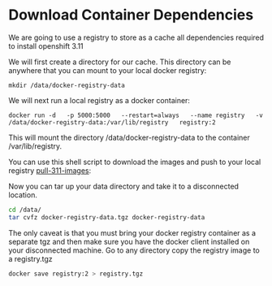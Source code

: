 # Download Container Dependencies

We are going to use a registry to store as a cache all dependencies required to install openshift 3.11

We will first create a directory for our cache.  This directory can be anywhere that you can mount to your local docker registry:

`mkdir /data/docker-registry-data`

We will next run a local registry as a docker container:

`docker run -d   -p 5000:5000   --restart=always   --name registry   -v /data/docker-registry-data:/var/lib/registry   registry:2`

This will mount the directory /data/docker-registry-data to the container /var/lib/registry.

You can use this shell script to download the images and push to your local registry [pull-311-images](./pull-311-images.sh):

Now you can tar up your data directory and take it to a disconnected location.

```bash
cd /data/
tar cvfz docker-registry-data.tgz docker-registry-data
```

The only caveat is that you must bring your docker registry container as a separate tgz and then make sure you have the docker client installed on your disconnected machine.  Go to any directory copy the registry image to a registry.tgz

```bash
docker save registry:2 > registry.tgz
```
